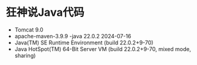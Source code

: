 # 狂神说Java代码

- Tomcat 9.0
- apache-maven-3.9.9
-java 22.0.2 2024-07-16
- Java(TM) SE Runtime Environment (build 22.0.2+9-70)
- Java HotSpot(TM) 64-Bit Server VM (build 22.0.2+9-70, mixed mode, sharing)
